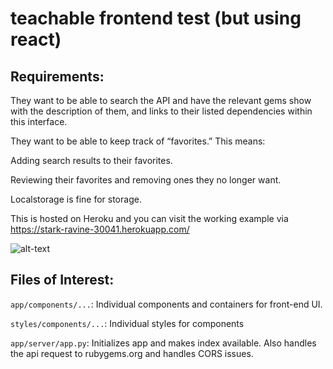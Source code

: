# teachable frontend test (but using react)

## Requirements:

They want to be able to search the API and have the relevant gems show with the description of them, and links to their listed dependencies within this interface.

They want to be able to keep track of “favorites.” This means:

Adding search results to their favorites.

Reviewing their favorites and removing ones they no longer want.

Localstorage is fine for storage.

This is hosted on Heroku and you can visit the working example via https://stark-ravine-30041.herokuapp.com/


![alt-text](https://d2ppvlu71ri8gs.cloudfront.net/items/2D2U2Q1R0U1s0D3i2A2s/Screen%20Recording%202017-05-15%20at%2009.18%20PM.gif?v=2198b3eb "Ruby Search API Example")

## Files of Interest:

`app/components/...`: Individual components and containers for front-end UI.

`styles/components/...`: Individual styles for components

`app/server/app.py`: Initializes app and makes index available. Also handles the api request to rubygems.org and handles CORS issues.
